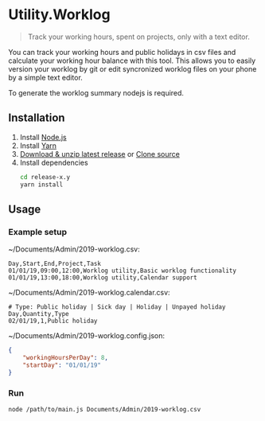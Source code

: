 # Utility.Worklog

> Track your working hours, spent on projects, only with a text editor.

You can track your working hours and public holidays in csv files and calculate your working hour balance with this tool. This allows you to easily version your worklog by git or edit syncronized worklog files on your phone by a simple text editor.

To generate the worklog summary nodejs is required.


## Installation

1. Install [Node.js](https://nodejs.org/en/)
2. Install [Yarn](https://yarnpkg.com/lang/en/docs/install/)
3. [Download & unzip latest release](https://github.com/moonline/Utility.Worklog/releases) or [Clone source](https://github.com/moonline/Utility.Worklog/archive/master.zip)
4. Install dependencies 
   ```sh
   cd release-x.y
   yarn install
   ```

## Usage

### Example setup

~/Documents/Admin/2019-worklog.csv:
```csv
Day,Start,End,Project,Task
01/01/19,09:00,12:00,Worklog utility,Basic worklog functionality
01/01/19,13:00,18:00,Worklog utility,Calendar support
```

~/Documents/Admin/2019-worklog.calendar.csv:
```csv
# Type: Public holiday | Sick day | Holiday | Unpayed holiday
Day,Quantity,Type
02/01/19,1,Public holiday
```

~/Documents/Admin/2019-worklog.config.json:
```json
{
    "workingHoursPerDay": 8,
    "startDay": "01/01/19"
}
```

### Run
```sh
node /path/to/main.js Documents/Admin/2019-worklog.csv
```

